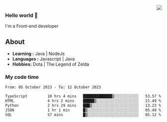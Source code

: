 <img align='right' src="https://github-readme-stats.vercel.app/api?username=jumodada&show_icons=true&theme=vue">

### Hello world 👋

I'm a Front-end developer 
    
## About
-  **Learning :** Java | NodeJs
-  **Languages :** Javascript | Java
-  **Hobbies:** Dota | The Legend of Zelda

### My code time

<!--START_SECTION:waka-->

```txt
From: 05 October 2023 - To: 12 October 2023

TypeScript         10 hrs 4 mins   █████████████▒░░░░░░░░░░░   53.57 %
HTML               4 hrs 2 mins    █████▒░░░░░░░░░░░░░░░░░░░   21.49 %
Python             2 hrs 29 mins   ███▒░░░░░░░░░░░░░░░░░░░░░   13.23 %
JSON               1 hr 1 min      █▒░░░░░░░░░░░░░░░░░░░░░░░   05.49 %
SQL                57 mins         █▒░░░░░░░░░░░░░░░░░░░░░░░   05.12 %
```

<!--END_SECTION:waka-->
